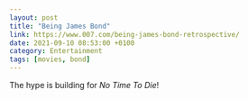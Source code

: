 ```yaml
--- 
layout: post 
title: "Being James Bond" 
link: https://www.007.com/being-james-bond-retrospective/
date: 2021-09-10 08:53:00 +0100 
category: Entertainment 
tags: [movies, bond] 
--- 
```


The hype is building for _No Time To Die_!
